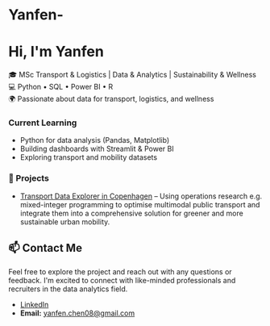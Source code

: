 # Yanfen-
# Hi, I'm Yanfen
🎓 MSc Transport & Logistics | Data & Analytics | Sustainability & Wellness  
💻 Python • SQL • Power BI • R  
🌍 Passionate about data for transport, logistics, and wellness  

### Current Learning
- Python for data analysis (Pandas, Matplotlib)
- Building dashboards with Streamlit & Power BI
- Exploring transport and mobility datasets

### 🧠 Projects
- [Transport Data Explorer in Copenhagen](Urban-Transport-Optimisation) – Using operations research e.g. mixed-integer programming to optimise multimodal public transport and integrate them into a comprehensive solution for greener and more sustainable urban mobility.

  
## 📫 Contact Me
Feel free to explore the project and reach out with any questions or feedback. I'm excited to connect with like-minded professionals and recruiters in the data analytics field.
- [LinkedIn](https://www.linkedin.com/in/yanfen-chen-a0a772252)
- **Email:** yanfen.chen08@gmail.com
